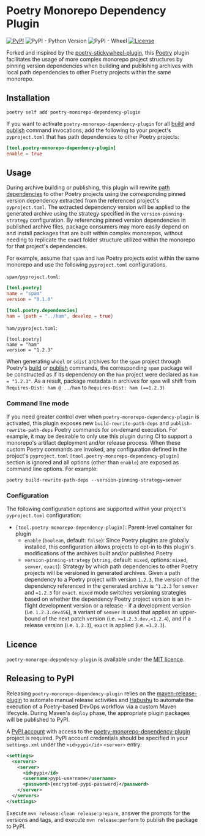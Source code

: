 # Poetry Monorepo Dependency Plugin

[![PyPI](https://img.shields.io/pypi/v/poetry-monorepo-dependency-plugin)](https://pypi.org/project/poetry-monorepo-dependency-plugin/)
![PyPI - Python Version](https://img.shields.io/pypi/pyversions/poetry-monorepo-dependency-plugin)
![PyPI - Wheel](https://img.shields.io/pypi/wheel/poetry-monorepo-dependency-plugin)
[![License](https://img.shields.io/github/license/mashape/apistatus.svg)](https://opensource.org/licenses/mit)

Forked and inspired by the [poetry-stickywheel-plugin](https://github.com/artisanofcode/poetry-stickywheel-plugin), this
[Poetry][poetry] plugin facilitates the usage of more complex monorepo project structures by pinning version dependencies when 
building and publishing archives with local path dependencies to other Poetry projects within the same monorepo.

## Installation

```
poetry self add poetry-monorepo-dependency-plugin
```

If you want to activate `poetry-monorepo-dependency-plugin` for all [build][poetry-build] and
[publish][poetry-publish] command invocations, add the following to your project's `pyproject.toml`
that has path dependencies to other Poetry projects:

```toml
[tool.poetry-monorepo-dependency-plugin]
enable = true
```

## Usage

During archive building or publishing, this plugin will rewrite [path dependencies](https://python-poetry.org/docs/dependency-specification/#path-dependencies) 
to other Poetry projects using the corresponding pinned version dependency extracted from the referenced project's `pyproject.toml`.
The extracted dependency version will be applied to the generated archive using the strategy specified in the `version-pinning-strategy`
configuration.  By referencing pinned version dependencies in published archive files, package consumers may more easily depend on
and install packages that are built within complex monorepos, without needing to replicate the exact folder structure utilized within
the monorepo for that project's dependencies.

For example, assume that `spam` and `ham` Poetry projects exist within the same monorepo and use the following `pyproject.toml`
configurations.

`spam/pyproject.toml`:
```toml
[tool.poetry]
name = "spam"
version = "0.1.0"

[tool.poetry.dependencies]
ham = {path = "../ham", develop = true}
```

`ham/pyproject.toml`:
```
[tool.poetry]
name = "ham"
version = "1.2.3"
```
When generating `wheel` or `sdist` archives for the `spam` project through Poetry's [build][poetry-build] or 
[publish][poetry-publish] commands, the corresponding `spam` package will be constructed as if its dependency on the
`ham` project were declared as `ham = "1.2.3"`.  As a result, package metadata in archives for `spam` will shift from
`Requires-Dist: ham @ ../ham` to `Requires-Dist: ham (==1.2.3)`

### Command line mode

If you need greater control over when `poetry-monorepo-dependency-plugin` is activated, this plugin exposes new `build-rewrite-path-deps`
and `publish-rewrite-path-deps` Poetry commands for on-demand execution.  For example, it may be desirable to only use this
plugin during CI to support a monorepo's artifact deployment and/or release process.  When these custom Poetry commands are invoked, 
any configuration defined in the project's `pyproject.toml` `[tool.poetry-monorepo-dependency-plugin]` section is ignored and all options
(other than `enable`) are exposed as command line options.  For example:
```commandline
poetry build-rewrite-path-deps --version-pinning-strategy=semver
```

### Configuration

The following configuration options are supported within your project's `pyproject.toml` configuration:

* `[tool.poetry-monorepo-dependency-plugin]`: Parent-level container for plugin
  * `enable` (`boolean`, default: `false`): Since Poetry plugins are globally installed, this configuration allows projects
to opt-in to this plugin's modifications of the archives built and/or published Poetry
  * `version-pinning-strategy` (`string`, default: `mixed`, options: `mixed`, `semver`, `exact`): Strategy by which path 
dependencies to other Poetry projects will be versioned in generated archives. Given a path dependency to a Poetry project 
with version `1.2.3`, the version of the dependency referenced in the generated archive is `^1.2.3` for 
`semver` and `=1.2.3` for `exact`.  `mixed` mode switches versioning strategies based on whether the dependency
Poetry project version is an in-flight development version or a release - if a development version (i.e. `1.2.3.dev456`), 
a variant of `semver` is used that applies an upper-bound of the next patch version (i.e. `>=1.2.3.dev,<1.2.4`), and 
if a release version (i.e. `1.2.3`), `exact` is applied (i.e. `=1.2.3`).
  
## Licence

`poetry-monorepo-dependency-plugin` is available under the [MIT licence][mit_licence].

## Releasing to PyPI

Releasing `poetry-monorepo-dependency-plugin` relies on the [maven-release-plugin](https://maven.apache.org/maven-release/maven-release-plugin/)
to automate manual release activities and [Habushu](https://bitbucket.org/cpointe/habushu/) to automate the execution of a
Poetry-based DevOps workflow via a custom Maven lifecycle.  During Maven's `deploy` phase, the appropriate plugin packages
will be published to PyPI.  

A [PyPI account](https://pypi.org/account/register/) with access to the [poetry-monorepo-dependency-plugin](https://pypi.org/project/poetry-monorepo-dependency-plugin/) 
project is required. PyPI account credentials should be specified in your `settings.xml` under the `<id>pypi</id>` `<server>` entry:

```xml
<settings>
  <servers>
    <server>
      <id>pypi</id>
      <username>pypi-username</username>
      <password>{encrypted-pypi-password}</password>
    </server>
  </servers>
</settings>
```
Execute `mvn release:clean release:prepare`, answer the prompts for the versions and tags, and execute `mvn release:perform` to publish
the package to PyPI. 

[poetry]: https://python-poetry.org/
[poetry-build]: https://python-poetry.org/docs/cli/#build
[poetry-publish]: https://python-poetry.org/docs/cli/#publish
[mit_licence]: http://dan.mit-license.org/